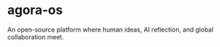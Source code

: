 # agora-os
An open-source platform where human ideas, AI reflection, and global collaboration meet.
